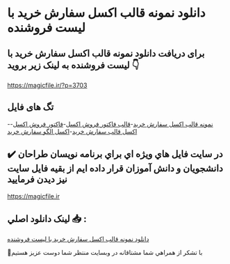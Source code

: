 # دانلود نمونه قالب اکسل سفارش خرید با لیست فروشنده

## برای دریافت دانلود نمونه قالب اکسل سفارش خرید با لیست فروشنده به لینک زیر بروید 👇

https://magicfile.ir/?p=3703

## تگ های فایل

-[نمونه قالب اکسل سفارش خرید](https://magicfile.ir/product/%d9%82%d8%a7%d9%84%d8%a8-%d8%a7%da%a9%d8%b3%d9%84%d8%b3%d9%81%d8%a7%d8%b1%d8%b4-%d8%ae%d8%b1%db%8c%d8%af-%d8%a8%d8%a7-%d9%84%db%8c%d8%b3%d8%aa-%d9%81%d8%b1%d9%88%d8%b4%d9%86%d8%af%d9%87/)-[قالب فاکتور فروش اکسل](https://magicfile.ir/product/%d9%82%d8%a7%d9%84%d8%a8-%d8%a7%da%a9%d8%b3%d9%84%d8%b3%d9%81%d8%a7%d8%b1%d8%b4-%d8%ae%d8%b1%db%8c%d8%af-%d8%a8%d8%a7-%d9%84%db%8c%d8%b3%d8%aa-%d9%81%d8%b1%d9%88%d8%b4%d9%86%d8%af%d9%87/)-[فاکتور فروش اکسل](https://magicfile.ir/product/%d9%82%d8%a7%d9%84%d8%a8-%d8%a7%da%a9%d8%b3%d9%84%d8%b3%d9%81%d8%a7%d8%b1%d8%b4-%d8%ae%d8%b1%db%8c%d8%af-%d8%a8%d8%a7-%d9%84%db%8c%d8%b3%d8%aa-%d9%81%d8%b1%d9%88%d8%b4%d9%86%d8%af%d9%87/)-[اکسل قالب سفارش خرید](https://magicfile.ir/product/%d9%82%d8%a7%d9%84%d8%a8-%d8%a7%da%a9%d8%b3%d9%84%d8%b3%d9%81%d8%a7%d8%b1%d8%b4-%d8%ae%d8%b1%db%8c%d8%af-%d8%a8%d8%a7-%d9%84%db%8c%d8%b3%d8%aa-%d9%81%d8%b1%d9%88%d8%b4%d9%86%d8%af%d9%87/)-[اکسل الگو سفارش خرید](https://magicfile.ir/product/%d9%82%d8%a7%d9%84%d8%a8-%d8%a7%da%a9%d8%b3%d9%84%d8%b3%d9%81%d8%a7%d8%b1%d8%b4-%d8%ae%d8%b1%db%8c%d8%af-%d8%a8%d8%a7-%d9%84%db%8c%d8%b3%d8%aa-%d9%81%d8%b1%d9%88%d8%b4%d9%86%d8%af%d9%87/)

## ✔️ در سايت فايل هاي ويژه اي براي برنامه نويسان طراحان دانشجويان و دانش آموزان قرار داده ايم از بقيه فايل سايت نيز ديدن فرماييد

https://magicfile.ir


## لينک دانلود اصلي 📥 :

[دانلود نمونه قالب اکسل سفارش خرید با لیست فروشنده](https://magicfile.ir/product/%d9%82%d8%a7%d9%84%d8%a8-%d8%a7%da%a9%d8%b3%d9%84%d8%b3%d9%81%d8%a7%d8%b1%d8%b4-%d8%ae%d8%b1%db%8c%d8%af-%d8%a8%d8%a7-%d9%84%db%8c%d8%b3%d8%aa-%d9%81%d8%b1%d9%88%d8%b4%d9%86%d8%af%d9%87/) 


🙏با تشکر از همراهي شما مشتاقانه در وبسایت منتظر شما دوست عزیز هستیم

